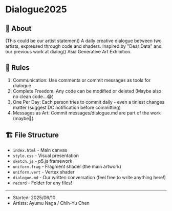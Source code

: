 # Dialogue2025

## 🎨 About

(This could be our artist statement)
A daily creative dialogue between two artists, expressed through code and shaders.
Inspired by "Dear Data" and our previous work at dialog() Asia Generative Art Exhibition.

## 🎯 Rules

1. Communication: Use comments or commit messages as tools for dialogue
2. Complete Freedom: Any code can be modified or deleted (Maybe also no clean code...😂)
3. One Per Day: Each person tries to commit daily - even a tiniest changes matter (suggest DC notification before committing)
4. Messages as Art: Commit messages/dialogue.md are part of the work (maybe🤔)

## 🏗️ File Structure

- `index.html` - Main canvas
- `style.css` - Visual presentation
- `sketch.js` - p5.js framework
- `uniform.frag` - Fragment shader (the main artwork)
- `uniform.vert` - Vertex shader
- `dialogue.md` - Our written conversation (feel free to write anything here!)
- `record` - Folder for any files!

---

- Started: 2025/06/10
- Artists: Ayumu Naga / Chih-Yu Chen
